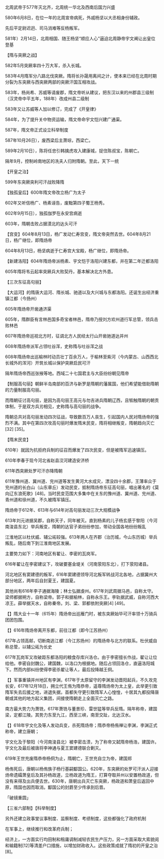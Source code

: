 北周武帝于577年灭北齐，北周统一华北及西南后国力兴盛

580年6月8日，在位一年的北周宣帝病死，外戚杨坚以大丞相身份辅政。

先后平定尉迟迥、司马消难等反杨叛军。

581年）2月14日，北周相国、随王杨坚“顺应人心”逼迫北周静帝宇文阐让出皇位登基

【隋与突厥之战】

582年5月突厥率四十万大军，杀入长城。

583年4月隋军分八路北伐突厥。隋将长孙晟用离间之计，使本来已经在北周时期分裂为东突厥与西突厥两部的突厥汗国互相攻战。

583年，杨尚希、苏威等请废郡，隋文帝听从建议，把东汉以来的州郡县三级制（汉灵帝中平五年，188年）改成州县二级制

583年又让苏威等人加以修订，完成了《开皇律》

584年，为了提升关中物资运输，隋文帝命宇文恺兴建广通渠。

587年，隋文帝正式设立科举制度

587年10月26日），废西梁后主萧琮，西梁亡。

589年2月10日），陈将任忠引韩擒虎攻入建康城，捉住陈叔宝，陈朝亡。

隔年9月，控制岭南地区的冼夫人归附隋朝。至此，天下一统

【开皇之治】

599年东突厥突利可汗战败降隋

【独孤皇后】600年隋文帝改立杨广为太子

602年又听信杨广、杨素诬告，废黜第四子蜀王杨秀。

602年9月15日），独孤伽罗在永安宫病逝

603年，隋朝击败占据漠北的达头可汗

【宫变】604年8月13日，杨广发动仁寿宫变，隋文帝突然去世。604年8月21日，杨广继位，即隋炀帝

604年8月13日，杨坚病逝于仁寿宫大宝殿，杨广继位，即隋炀帝。

【新建洛阳】604年隋炀帝派杨素、宇文恺于洛阳兴建东都，并在第二年迁都洛阳

605年隋将韦云起率突厥兵大败契丹，基本解决北方外患。

【三次东征高句丽】

【大运河】的隋唐大运河、隋长城、驰道以及大兴城与东都洛阳。还诞生出经济重镇江都（今扬州）

605年隋炀帝开凿通济渠

605年，隋群臣有言林邑国多奇宝者林邑，隋帝乃授刘方欢州道行军总管，领兵击败林邑

607年隋炀帝巡视北方时，征调北方人民经太行山开凿驰道达并州

608年隋炀帝派军占领吐谷浑，史称隋与吐谷浑之战

608年隋炀帝出巡榆林时动员壮丁百余万人，于榆林至紫河（今内蒙古、山西西北长城外的浑河）开筑长城以保护突厥启民可汗

隔年隋炀帝西巡张掖等地。西域二十七国君主与大臣纷纷朝见隋帝



【制服高句丽】朝鲜半岛南部的百济与新罗是隋朝的藩属国，他们希望能借助隋朝的力量制服高句丽。

而隋朝征讨高句丽，是因为高句丽王高元与勿吉进兵隋朝辽西，且牴触隋朝的朝贡体制，于是双方兵刃相见，史称隋与高句丽的战争。

隋朝总共对高句丽发动四次征战，导致数百万人丧生，引起国内人民对隋炀帝的强烈不满。其中在第四次攻高句丽时爆发隋末民变，隋将相继叛变，隋朝趋向灭亡[32] [35]。

【隋末民变】

610年）就因为抗拒府兵制的征召而爆发了四次民变，但是被隋军迅速镇压。

610年李春于现今河北省赵县洨河建造安济桥

611年西突厥处罗可汗亦降隋朝

611年豫州道、冀州道、兖州道等发生黄河大水成灾，漂没四十余郡，王薄率众于兖州道的长白山（山东章丘）发动民变，抵制隋炀帝东征高句丽，唱出著名的《莫向辽东浪死歌》[48]。当时民变范围大多集中在关东的豫州道、冀州道、兖州道、青州道和徐州道，不久被隋军镇压。



隋炀帝于612年、613年与614年对高句丽发动三次大规模战争



613年刘元进据吴郡，自称天子，同年被灭。直到杨素的儿子杨玄感于黎阳（今河南浚县东北）举兵叛变，隋朝的达官子弟纷纷参加，带动全国各地纷纷叛乱

江淮地区以杜伏威、辅公祏较强。613年两人在齐郡（治历城，今山东历城）举兵叛乱，随后南下到江淮南地区发展。

主要势力如下：河南地区有翟让、李密的瓦岗军。

616年翟让在李密建议下，攻破要塞金堤关（河南荥阳东北），打下荥阳诸县。

河北地区有窦建德的叛军，616年窦建德领导河北叛军转战河北各地，占据冀州大部分地区，两年后自封夏王，建国夏。

其他尚有616年李子通据海陵；林士弘据虔州。617年刘武周据马邑，自称太守。梁师都据朔方，自称梁帝。郭子和据榆林，自称永乐王。李轨据武威，自称河西大凉王。薛举据天水，自称秦帝。刘、梁、郭都依附突厥[4] [49]。

【】隋大业十一年（615年）隋炀帝出巡雁门时，被东突厥始毕可汗率领十万骑兵团团包围。

【】616年隋炀帝离开东都，前往江都（即今江苏扬州）

617年占领高邮，切断南逃江都（今江苏扬州）的隋炀帝与北方的联系。杜伏威自称总管，以辅公祏为长史

617年瓦岗军又攻破距东都洛阳的粮食存库兴洛仓。由于李密擅长作战，翟让让位给他。李密自封魏公，建国魏，以洛口为根据地。随后占领回洛仓，直逼洛阳城下。然而内部纠纷使得李密杀翟让等人，最后投降越王侗。

【】军事重镇并州地区有李渊，617年于太原留守的李渊发动晋阳起兵，不久攻克长安，617年12月18日，拥立代王侑为隋恭帝，遥尊隋炀帝为太上皇，此举更引致隋军失去后援之地，进退失据，首都失守更引致隋军人心惶惶，十居其九都投降唐朝或其他的地方起义集团，间接使隋朝走上全面灭亡之路。

南方最大势力为萧铣，617年萧铣与董景珍、雷世猛等举兵反隋。隔年称帝，建国梁，定都江陵。其势力东至九江，西至三峡，南至交趾，北达汉水。

【】618年宇文化及等人发动兵变，杀死隋炀帝；隋恭帝杨侑禅让李渊，李渊正式称帝，建立唐朝；

宇文化及于黎阳（今河南浚县北）被李密击溃，为了称帝又弑隋帝杨浩，建国许。宇文化及最后被唐将李神通与夏王窦建德联合剿灭。



619年王世充废隋恭帝杨侗为止，隋朝亡，王世充自立为帝，建国郑

杨侑死后，唐朝以杨侑族子杨行基嗣酅国公。620年，东突厥的处罗可汗派人迎接炀帝遗孀萧皇后及其孙杨政道，立杨政道为隋王，打算夺取并州以安置杨政道，但没有来得及出兵便去世。630年，唐朝出兵灭亡东突厥，杨政道和萧皇后返回中原，隋国也因而取消。酅国公的封爵至少传承到后晋。

「破镜重圆」



【三省六部制】【科举制度】

另外还建立政事堂议事制度、监察制度、考绩制度，这些都强化了政府机制

在军事上，继续推行和改革府兵制；

经济上，一方面实行均田制和租庸调制减轻农民生产压力，另一方面采取大索貌阅和输籍制[12]等清差户口措施，以增加财政收入。这些政策成就了隋初的开皇之治[8]。